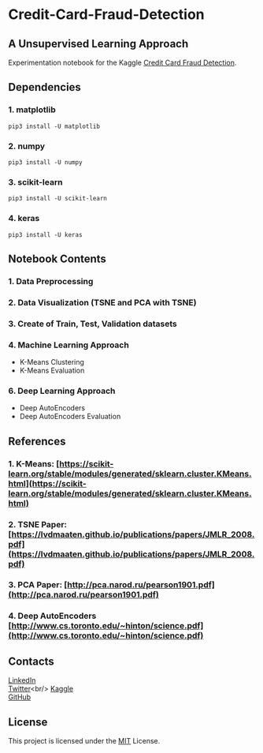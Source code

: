 # Credit-Card-Fraud-Detection

## A Unsupervised Learning Approach

Experimentation notebook for the Kaggle [Credit Card Fraud Detection](https://www.kaggle.com/mlg-ulb/creditcardfraud).

## Dependencies
### 1. matplotlib

    pip3 install -U matplotlib
 
 ### 2. numpy
 

    pip3 install -U numpy
  
  ### 3. scikit-learn

    pip3 install -U scikit-learn

### 4. keras

    pip3 install -U keras


## Notebook Contents

### 1. Data Preprocessing
### 2. Data Visualization (TSNE and PCA with TSNE)
### 3. Create of Train, Test, Validation datasets
### 4. Machine Learning Approach

 - K-Means Clustering
 - K-Means Evaluation
### 6. Deep Learning Approach
 - Deep AutoEncoders
 - Deep AutoEncoders Evaluation
 

 
 ## References
### 1. K-Means: [https://scikit-learn.org/stable/modules/generated/sklearn.cluster.KMeans.html](https://scikit-learn.org/stable/modules/generated/sklearn.cluster.KMeans.html)

### 2. TSNE Paper: [https://lvdmaaten.github.io/publications/papers/JMLR_2008.pdf](https://lvdmaaten.github.io/publications/papers/JMLR_2008.pdf) 

### 3. PCA Paper: [http://pca.narod.ru/pearson1901.pdf](http://pca.narod.ru/pearson1901.pdf)

### 4. Deep AutoEncoders [http://www.cs.toronto.edu/~hinton/science.pdf](http://www.cs.toronto.edu/~hinton/science.pdf)

 ## Contacts
 [LinkedIn](https://www.linkedin.com/in/vasilopo)<br/>
 [Twitter](https://twitter.com/vasilopo_)<br/>
 [Kaggle](https://www.kaggle.com/vasilopo)<br/>
 [GitHub](https://github.com/vasilopo)

## License
This project is licensed under the [MIT](https://choosealicense.com/licenses/mit/) License.
